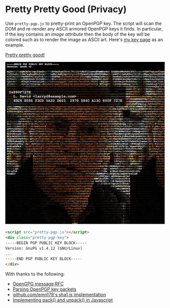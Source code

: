 # Pretty Pretty Good (Privacy)

Use `pretty-pgp.js` to pretty-print an OpenPGP key.  The script will scan the DOM and re-render any ASCII armored OpenPGP keys it finds.  In particular, if the key contains an _image attribute_ then the body of the key will be colored such as to render the image as ASCII art.  Here's [my key page](https://edwardspeyer.com/pgp/) as an example.

[Pretty pretty good!](https://www.youtube.com/watch?v=O_05qJTeNNI)

![Example screenshot](example.jpg)

```html
<script src="pretty-pgp.js"></script>
<div class="pretty-pgp-key">
-----BEGIN PGP PUBLIC KEY BLOCK-----
Version: GnuPG v1.4.12 (GNU/Linux)
...
-----END PGP PUBLIC KEY BLOCK-----
</div>
```

With thanks to the following:

* [OpenGPG message RFC](https://tools.ietf.org/html/rfc4880)
* [Parsing OpenPGP key packets](https://github.com/dryruby/openpgp.rb)
* [github.com/emn178's sha1.js implementation](https://github.com/emn178/js-sha1/blob/master/src/sha1.js)
* [Implementing pack() and unpack() in Javascript](https://developer.mozilla.org/en/docs/Web/JavaScript/Reference/Global_Objects/ArrayBuffer)
